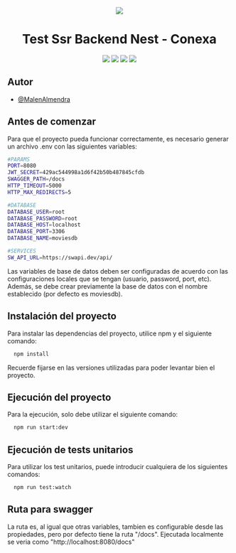 <p style="text-align: center"><img src="https://conexa.ai/meta-logo.jpg"></p>

<h1 style="text-align: center">Test Ssr Backend Nest - Conexa </h1>

<p style="text-align: center"><img src="https://img.shields.io/badge/%20-20.17.0-%20?style=flat&logo=nodedotjs&logoColor=%235FA04E&color=%23000000">   <img src="https://img.shields.io/badge/%20-10.8.1-%20?style=flat&logo=npm&logoColor=%23E0234E&color=%23000000">   <img src="https://img.shields.io/badge/%20-20.17.0-%20?style=flat&logo=typescript&logoColor=%23007acc&color=%23000000">   <img src="https://img.shields.io/badge/%20-10.4.4-%20?style=flat&logo=nestjs&logoColor=%23E0234E&color=%23000000"></p>

## Autor

- [@MalenAlmendra](https://github.com/MalenAlmendra)

## Antes de comenzar

Para que el proyecto pueda funcionar correctamente, es necesario generar un archivo .env con las siguientes variables:

```bash
#PARAMS
PORT=8080
JWT_SECRET=429ac544998a1d6f42b50b487845cfdb
SWAGGER_PATH=/docs
HTTP_TIMEOUT=5000
HTTP_MAX_REDIRECTS=5

#DATABASE
DATABASE_USER=root
DATABASE_PASSWORD=root
DATABASE_HOST=localhost
DATABASE_PORT=3306
DATABASE_NAME=moviesdb

#SERVICES
SW_API_URL=https://swapi.dev/api/

```

Las variables de base de datos deben ser configuradas de acuerdo con las configuraciones locales que se tengan (usuario, password, port, etc).
Además, se debe crear previamente la base de datos con el nombre establecido (por defecto es moviesdb).

## Instalación del proyecto

Para instalar las dependencias del proyecto, utilice npm y el siguiente comando:

```bash
  npm install
```

Recuerde fijarse en las versiones utilizadas para poder levantar bien el proyecto.

## Ejecución del proyecto

Para la ejecución, solo debe utilizar el siguiente comando:

```bash
  npm run start:dev
```

## Ejecución de tests unitarios

Para utilizar los test unitarios, puede introducir cualquiera de los siguientes comandos:

```bash
  npm run test:watch
```

## Ruta para swagger

La ruta es, al igual que otras variables, tambien es configurable desde las propiedades, pero por defecto tiene la ruta "/docs". Ejecutada localmente se veria como "http://localhost:8080/docs"
